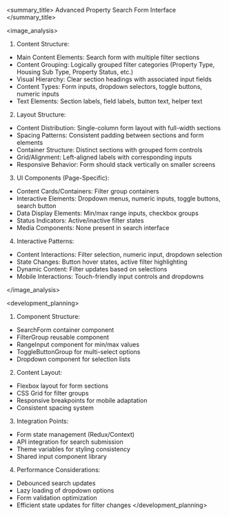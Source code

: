 <summary_title>
Advanced Property Search Form Interface
</summary_title>

<image_analysis>
1. Content Structure:
- Main Content Elements: Search form with multiple filter sections
- Content Grouping: Logically grouped filter categories (Property Type, Housing Sub Type, Property Status, etc.)
- Visual Hierarchy: Clear section headings with associated input fields
- Content Types: Form inputs, dropdown selectors, toggle buttons, numeric inputs
- Text Elements: Section labels, field labels, button text, helper text

2. Layout Structure:
- Content Distribution: Single-column form layout with full-width sections
- Spacing Patterns: Consistent padding between sections and form elements
- Container Structure: Distinct sections with grouped form controls
- Grid/Alignment: Left-aligned labels with corresponding inputs
- Responsive Behavior: Form should stack vertically on smaller screens

3. UI Components (Page-Specific):
- Content Cards/Containers: Filter group containers
- Interactive Elements: Dropdown menus, numeric inputs, toggle buttons, search button
- Data Display Elements: Min/max range inputs, checkbox groups
- Status Indicators: Active/inactive filter states
- Media Components: None present in search interface

4. Interactive Patterns:
- Content Interactions: Filter selection, numeric input, dropdown selection
- State Changes: Button hover states, active filter highlighting
- Dynamic Content: Filter updates based on selections
- Mobile Interactions: Touch-friendly input controls and dropdowns

</image_analysis>

<development_planning>
1. Component Structure:
- SearchForm container component
- FilterGroup reusable component
- RangeInput component for min/max values
- ToggleButtonGroup for multi-select options
- Dropdown component for selection lists

2. Content Layout:
- Flexbox layout for form sections
- CSS Grid for filter groups
- Responsive breakpoints for mobile adaptation
- Consistent spacing system

3. Integration Points:
- Form state management (Redux/Context)
- API integration for search submission
- Theme variables for styling consistency
- Shared input component library

4. Performance Considerations:
- Debounced search updates
- Lazy loading of dropdown options
- Form validation optimization
- Efficient state updates for filter changes
</development_planning>